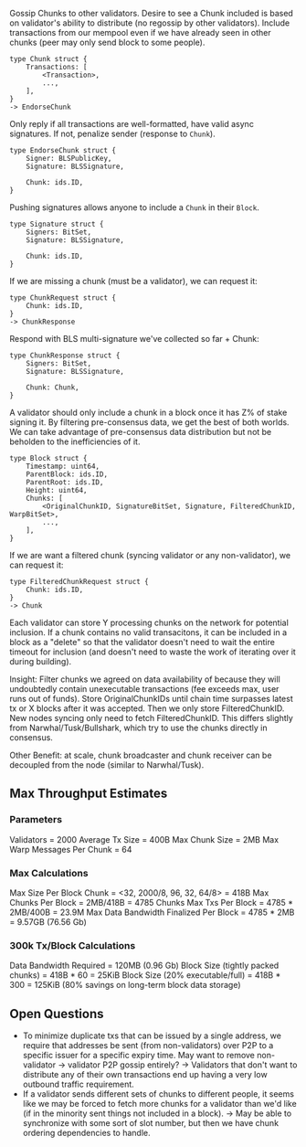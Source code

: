 Gossip Chunks to other validators. Desire to see a Chunk included
is based on validator's ability to distribute (no regossip by other
validators). Include transactions from our mempool even if we have already seen in other
chunks (peer may only send block to some people).
```
type Chunk struct {
    Transactions: [
        <Transaction>,
        ...,
    ],
}
-> EndorseChunk
```

Only reply if all transactions are well-formatted, have valid async signatures. If not,
penalize sender (response to `Chunk`).
```
type EndorseChunk struct {
    Signer: BLSPublicKey,
    Signature: BLSSignature,

    Chunk: ids.ID,
}
```

Pushing signatures allows anyone to include a `Chunk` in their `Block`.
```
type Signature struct {
    Signers: BitSet,
    Signature: BLSSignature,

    Chunk: ids.ID,
}
```

If we are missing a chunk (must be a validator), we can request it:
```
type ChunkRequest struct {
    Chunk: ids.ID,
}
-> ChunkResponse
```

Respond with BLS multi-signature we've collected so far + Chunk:
```
type ChunkResponse struct {
    Signers: BitSet,
    Signature: BLSSignature,

    Chunk: Chunk,
}
```

A validator should only include a chunk in a block once it has Z% of stake signing it.
By filtering pre-consensus data, we get the best of both worlds. We can take advantage
of pre-consensus data distribution but not be beholden to the inefficiencies of it.
```
type Block struct {
    Timestamp: uint64,
    ParentBlock: ids.ID,
    ParentRoot: ids.ID,
    Height: uint64,
    Chunks: [
        <OriginalChunkID, SignatureBitSet, Signature, FilteredChunkID, WarpBitSet>,
        ...,
    ],
}
```

If we are want a filtered chunk (syncing validator or any non-validator), we can request it:
```
type FilteredChunkRequest struct {
    Chunk: ids.ID,
}
-> Chunk
```

Each validator can store Y processing chunks on the network for potential inclusion. If a chunk contains no valid transacitons,
it can be included in a block as a "delete" so that the validator doesn't need to wait the entire timeout for inclusion (and doesn't need
to waste the work of iterating over it during building).

Insight: Filter chunks we agreed on data availability of because they will undoubtedly contain unexecutable transactions (fee exceeds max, user
runs out of funds). Store OriginalChunkIDs until chain time surpasses latest tx or X blocks after it was accepted. Then we only store FilteredChunkID.
New nodes syncing only need to fetch FilteredChunkID. This differs slightly from Narwhal/Tusk/Bullshark, which try to use the chunks directly in consensus.

Other Benefit: at scale, chunk broadcaster and chunk receiver can be decoupled from the node (similar to Narwhal/Tusk).

## Max Throughput Estimates
### Parameters
Validators = 2000
Average Tx Size = 400B
Max Chunk Size = 2MB
Max Warp Messages Per Chunk = 64

### Max Calculations
Max Size Per Block Chunk = <32, 2000/8, 96, 32, 64/8> = 418B
Max Chunks Per Block = 2MB/418B = 4785 Chunks
Max Txs Per Block = 4785 * 2MB/400B = 23.9M
Max Data Bandwidth Finalized Per Block = 4785 * 2MB = 9.57GB (76.56 Gb)

### 300k Tx/Block Calculations
Data Bandwidth Required = 120MB (0.96 Gb)
Block Size (tightly packed chunks) = 418B * 60 = 25KiB
Block Size (20% executable/full) = 418B * 300 = 125KiB (80% savings on long-term block data storage)

## Open Questions
* To minimize duplicate txs that can be issued by a single address, we require that addresses be sent (from non-validators) over P2P
to a specific issuer for a specific expiry time. May want to remove non-validator -> validator P2P gossip entirely?
-> Validators that don't want to distribute any of their own transactions end up having a very low outbound traffic requirement.
* If a validator sends different sets of chunks to different people, it seems like we may be forced to fetch more chunks
for a validator than we'd like (if in the minority sent things not included in a block).
-> May be able to synchronize with some sort of slot number, but then we have chunk ordering dependencies to handle.
